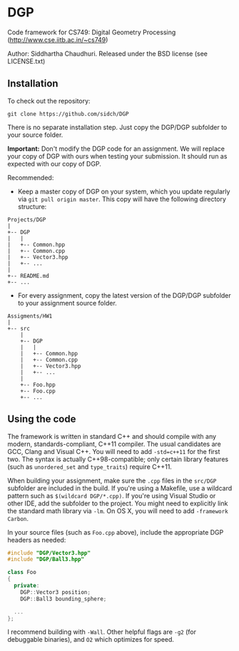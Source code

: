 # DGP
Code framework for CS749: Digital Geometry Processing (http://www.cse.iitb.ac.in/~cs749)

Author: Siddhartha Chaudhuri. Released under the BSD license (see LICENSE.txt)

## Installation

To check out the repository:

```
git clone https://github.com/sidch/DGP
```

There is no separate installation step. Just copy the DGP/DGP subfolder to your source folder.

**Important:** Don't modify the DGP code for an assignment. We will replace your copy of DGP with ours when testing your submission. It should run as expected with our copy of DGP.

Recommended:
- Keep a master copy of DGP on your system, which you update regularly via `git pull origin master`. This copy will have the following directory structure:

```
Projects/DGP
|
+-- DGP
|   |
|   +-- Common.hpp
|   +-- Common.cpp
|   +-- Vector3.hpp
|   +-- ...
|
+-- README.md
+-- ...
```

- For every assignment, copy the latest version of the DGP/DGP subfolder to your assignment source folder.

```
Assigments/HW1
|
+-- src
    |
    +-- DGP
    |   |
    |   +-- Common.hpp
    |   +-- Common.cpp
    |   +-- Vector3.hpp
    |   +-- ...
    |
    +-- Foo.hpp
    +-- Foo.cpp
    +-- ...
```

## Using the code

The framework is written in standard C++ and should compile with any modern, standards-compliant, C++11 compiler. The usual candidates are GCC, Clang and Visual C++. You will need to add `-std=c++11` for the first two. The syntax is actually C++98-compatible; only certain library features (such as `unordered_set` and `type_traits`) require C++11.

When building your assignment, make sure the `.cpp` files in the `src/DGP` subfolder are included in the build. If you're using a Makefile, use a wildcard pattern such as `$(wildcard DGP/*.cpp)`. If you're using Visual Studio or other IDE, add the subfolder to the project. You might need to explicitly link the standard math library via `-lm`. On OS X, you will need to add `-framework Carbon`.

In your source files (such as `Foo.cpp` above), include the appropriate DGP headers as needed:

```c++
#include "DGP/Vector3.hpp"
#include "DGP/Ball3.hpp"

class Foo
{
  private:
    DGP::Vector3 position;
    DGP::Ball3 bounding_sphere;

  ...
};
```
I recommend building with `-Wall`. Other helpful flags are `-g2` (for debuggable binaries), and ``O2`` which optimizes for speed.
